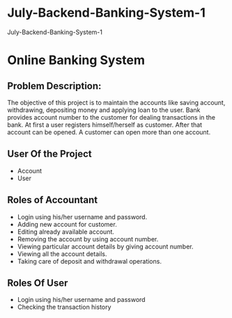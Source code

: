 # July-Backend-Banking-System-1
July-Backend-Banking-System-1
# Online Banking System


## Problem Description:
The objective of this project is to maintain the accounts like saving account, withdrawing, depositing money and applying loan to the user. Bank provides account number to the customer for dealing transactions in the bank. At first a user registers himself/herself as customer. After that account can be opened. A customer can open more than one account.

## User Of the Project
- Account
- User

## Roles of Accountant 
- Login using his/her username and password.
- Adding new account for customer.
- Editing already available account.
- Removing the account by using account number.
- Viewing particular account details by giving account number.
- Viewing all the account details.
- Taking care of deposit and withdrawal operations.

## Roles Of User
- Login using his/her username and password
- Checking the transaction history

